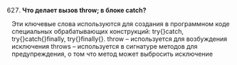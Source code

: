 627. **Что делает вызов throw; в блоке catch?**

Эти ключевые слова используются для создания в программном коде специальных обрабатывающих конструкций: try{}catch, try{}catch{}finally, try{}finally{}.
throw – используется для возбуждения исключения
throws – используется в сигнатуре методов для предупреждения, о том что метод может выбросить исключение
